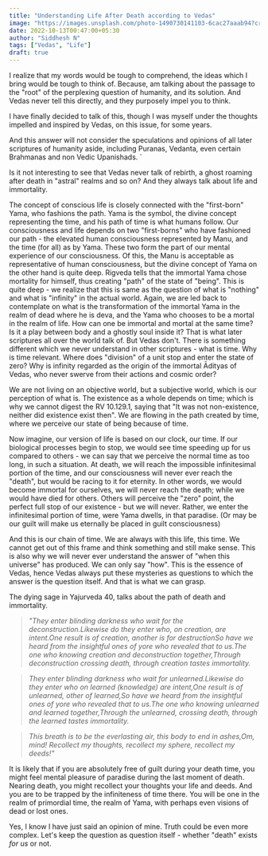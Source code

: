 ```yaml
---
title: "Understanding Life After Death according to Vedas"
image: "https://images.unsplash.com/photo-1490730141103-6cac27aaab94?crop=entropy&cs=tinysrgb&fit=max&fm=jpg&ixid=MnwxMTc3M3wwfDF8c2VhcmNofDF8fGxpZmV8ZW58MHx8fHwxNjY2NjM5MDQ0&ixlib=rb-4.0.3&q=80&w=2000"
date: 2022-10-13T00:47:00+05:30 	
author: "Siddhesh N"
tags: ["Vedas", "Life"]
draft: true
---
```


I realize that my words would be tough to comprehend, the ideas which I bring would be tough to think of. Because, am talking about the passage to the "root" of the perplexing question of humanity, and its solution. And Vedas never tell this directly, and they purposely impel you to think.

I have finally decided to talk of this, though I was myself under the thoughts impelled and inspired by Vedas, on this issue, for some years.

And this answer will not consider the speculations and opinions of all later scriptures of humanity aside, including Puranas, Vedanta, even certain Brahmanas and non Vedic Upanishads. `

Is it not interesting to see that Vedas never talk of rebirth, a ghost roaming after death in "astral" realms and so on? And they always talk about life and immortality.

The concept of conscious life is closely connected with the "first-born" Yama, who fashions the path. Yama is the symbol, the divine concept representing the time, and his path of time is what humans follow. Our consciousness and life depends on two "first-borns" who have fashioned our path - the elevated human consciousness represented by Manu, and the time (for all) as by Yama. These two form the part of our mental experience of our consciousness. Of this, the Manu is acceptable as representative of human consciousness, but the divine concept of Yama on the other hand is quite deep. Rigveda tells that the immortal Yama chose mortality for himself, thus creating "path" of the state of "being". This is quite deep - we realize that this is same as the question of what is "nothing" and what is "infinity" in the actual world. Again, we are led back to contemplate on what is the transformation of the immortal Yama in the realm of dead where he is deva, and the Yama who chooses to be a mortal in the realm of life. How can one be immortal and mortal at the same time? Is it a play between body and a ghostly soul inside it? That is what later scriptures all over the world talk of. But Vedas don't. There is something different which we never understand in other scriptures - what is time. Why is time relevant. Where does "division" of a unit stop and enter the state of zero? Why is infinity regarded as the origin of the immortal Ādityas of Vedas, who never swerve from their actions and cosmic order?

We are not living on an objective world, but a subjective world, which is our perception of what is. The existence as a whole depends on time; which is why we cannot digest the RV 10.129.1, saying that "It was not non-existence, neither did existence exist then". We are flowing in the path created by time, where we perceive our state of being because of time.

Now imagine, our version of life is based on our clock, our time. If our biological processes begin to stop, we would see time speeding up for us compared to others - we can say that we perceive the normal time as too long, in such a situation. At death, we will reach the impossible infinitesimal portion of the time, and our consciousness will never ever reach the "death", but would be racing to it for eternity. In other words, we would become immortal for ourselves, we will never reach the death; while we would have died for others. Others will perceive the "zero" point, the perfect full stop of our existence - but we will never. Rather, we enter the infinitesimal portion of time, were Yama dwells, in that paradise. (Or may be our guilt will make us eternally be placed in guilt consciousness)

And this is our chain of time. We are always with this life, this time. We cannot get out of this frame and think something and still make sense. This is also why we will never ever understand the answer of "when this universe" has produced. We can only say "how". This is the essence of Vedas, hence Vedas always put these mysteries as questions to which the answer is the question itself. And that is what we can grasp.

The dying sage in Yajurveda 40, talks about the path of death and immortality.

> *"They enter blinding darkness who wait for the deconstruction.Likewise do they enter who, on creation, are intent.One result is of creation, another is for destructionSo have we heard from the insightful ones of yore who revealed that to us.The one who knowing creation and deconstruction together,Through deconstruction crossing death, through creation tastes immortality.*

> *They enter blinding darkness who wait for unlearned.Likewise do they enter who on learned (knowledge) are intent,One result is of unlearned, other of learned,So have we heard from the insightful ones of yore who revealed that to us.The one who knowing unlearned and learned together,Through the unlearned, crossing death, through the learned tastes immortality.*

> *This breath is to be the everlasting air, this body to end in ashes,Om, mind! Recollect my thoughts, recollect my sphere, recollect my deeds!"*

It is likely that if you are absolutely free of guilt during your death time, you might feel mental pleasure of paradise during the last moment of death. Nearing death, you might recollect your thoughts your life and deeds. And you are to be trapped by the infiniteness of time there. You will be one in the realm of primordial time, the realm of Yama, with perhaps even visions of dead or lost ones.

Yes, I know I have just said an opinion of mine. Truth could be even more complex. Let's keep the question as question itself - whether "death" exists *for us* or not.